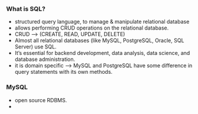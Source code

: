 ### What is SQL?
- structured query language, to manage & manipulate relational database
- allows performing CRUD operations on the relational database.
- CRUD --> (CREATE, READ, UPDATE, DELETE)
- Almost all relational databases (like MySQL, PostgreSQL, Oracle, SQL Server) use SQL.
- It’s essential for backend development, data analysis, data science, and database administration.
- it is domain specific --> MySQL and PostgreSQL have some difference in query statements with its own methods.

### MySQL
- open source RDBMS.
- 
